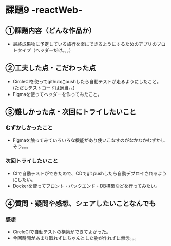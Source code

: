 # 課題9 -reactWeb-

## ①課題内容（どんな作品か）
- 最終成果物に予定している旅行を楽にできるようにするためのアプリのプロトタイプ（ヘッダーだけ。。。）

## ②工夫した点・こだわった点
- CircleCIを使ってgithubにpushしたら自動テストが走るようにしたこと。(ただしテストコードは適当。。)
- Figmaを使ってヘッダーを作ってみたこと。

## ③難しかった点・次回にトライしたいこと
### むずかしかったこと
- Figmaを触ってみていろいろな機能があり使いこなすのがなかなかむずかしそう。。。

### 次回トライしたいこと
- CIで自動テストができたので、CDでgit pushしたら自動デプロイされるようにしたい。
- Dockerを使ってフロント・バックエンド・DB構築などを行ってみたい。

## ④質問・疑問や感想、シェアしたいことなんでも
### 感想
- CircleCIで自動テストの構築ができてよかった。
- 今回時間があまり取れずにちゃんとした物が作れずに無念。。。